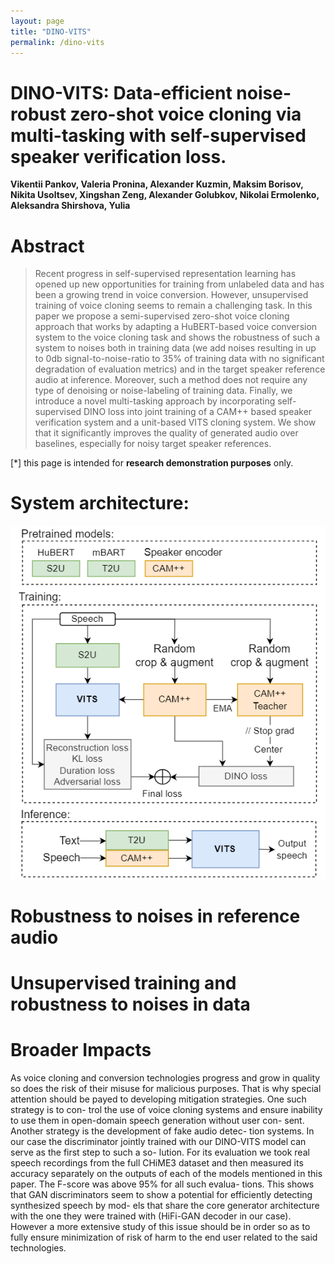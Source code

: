 ```yaml
---
layout: page
title: "DINO-VITS"
permalink: /dino-vits
---
```


# DINO-VITS: Data-efficient noise-robust zero-shot voice cloning via multi-tasking with self-supervised speaker verification loss.
**Vikentii Pankov, Valeria Pronina, Alexander Kuzmin, Maksim Borisov, Nikita Usoltsev, Xingshan Zeng, Alexander Golubkov, Nikolai Ermolenko, Aleksandra Shirshova, Yulia** 

# Abstract
> Recent progress in self-supervised representation learning has opened up new opportunities for training from unlabeled data and has been a growing trend in voice conversion. However, unsupervised training of voice cloning seems to remain a challenging task. In this paper we propose a semi-supervised zero-shot voice cloning approach that works by adapting a HuBERT-based voice conversion system to the voice cloning task and shows the robustness of such a system to noises both in training data (we add noises resulting in up to 0db signal-to-noise-ratio to 35% of training data with no significant degradation of evaluation metrics) and in the target speaker reference audio at inference. Moreover, such a method does not require any type of denoising or noise-labeling of training data. Finally, we introduce a novel multi-tasking approach by incorporating self-supervised DINO loss into joint training of a CAM++ based speaker verification system and a unit-based VITS cloning system. We show that it significantly improves the quality of generated audio over baselines, especially for noisy target speaker references.


[*] this page is intended for **research demonstration purposes** only.


# System architecture:

<center><p><img src="./images/dino_VITS.png" width="560"></p></center>


# Robustness to noises in reference audio

<object type="text/html" data="demopage_icassp2024_refnoise_subset.html" width="1000" height="600"  ></object>

# Unsupervised training and robustness to noises in data 
<object type="text/html" data="demopage_icassp2024_corrunits_subset.html" width="1000" height="600"  ></object>


# Broader Impacts

As voice cloning and conversion technologies progress and
grow in quality so does the risk of their misuse for malicious
purposes. That is why special attention should be payed to
developing mitigation strategies. One such strategy is to con-
trol the use of voice cloning systems and ensure inability to
use them in open-domain speech generation without user con-
sent. Another strategy is the development of fake audio detec-
tion systems. In our case the discriminator jointly trained with
our DINO-VITS model can serve as the first step to such a so-
lution. For its evaluation we took real speech recordings from
the full CHiME3 dataset and then measured its accuracy
separately on the outputs of each of the models mentioned in
this paper. The F-score was above 95% for all such evalua-
tions. This shows that GAN discriminators seem to show a
potential for efficiently detecting synthesized speech by mod-
els that share the core generator architecture with the one they
were trained with (HiFi-GAN decoder in our case). However
a more extensive study of this issue should be in order so as
to fully ensure minimization of risk of harm to the end user
related to the said technologies.

